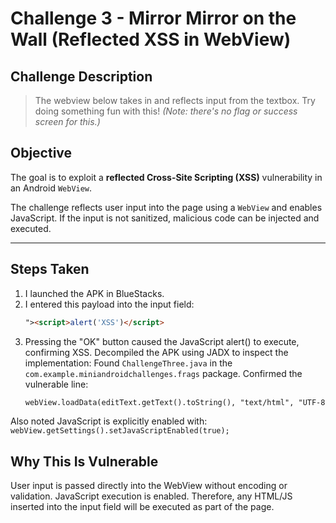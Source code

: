 # Challenge 3 - Mirror Mirror on the Wall (Reflected XSS in WebView)

## Challenge Description
> The webview below takes in and reflects input from the textbox. Try doing something fun with this!
> _(Note: there's no flag or success screen for this.)_

## Objective
The goal is to exploit a **reflected Cross-Site Scripting (XSS)** vulnerability in an Android `WebView`.

The challenge reflects user input into the page using a `WebView` and enables JavaScript. If the input is not sanitized, malicious code can be injected and executed.

---

## Steps Taken

1. I launched the APK in BlueStacks.
2. I entered this payload into the input field:
   ```html
   "><script>alert('XSS')</script>
3. Pressing the "OK" button caused the JavaScript alert() to execute, confirming XSS. Decompiled the APK using JADX to inspect the implementation:
Found `ChallengeThree.java` in the `com.example.miniandroidchallenges.frags` package.
   Confirmed the vulnerable line:
   ```html
   webView.loadData(editText.getText().toString(), "text/html", "UTF-8");
Also noted JavaScript is explicitly enabled with:
      `webView.getSettings().setJavaScriptEnabled(true);`
    
## Why This Is Vulnerable
User input is passed directly into the WebView without encoding or validation.
JavaScript execution is enabled.
Therefore, any HTML/JS inserted into the input field will be executed as part of the page.
